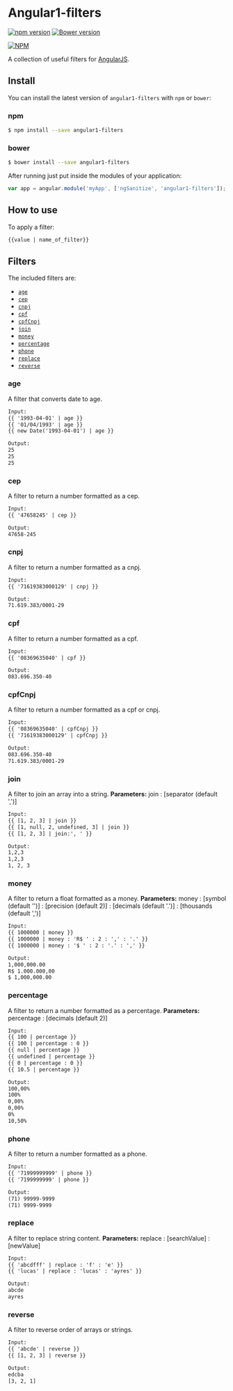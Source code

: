 # Angular1-filters

[![npm version](https://img.shields.io/npm/v/angular1-filters.svg)](https://www.npmjs.com/package/angular1-filters)
[![Bower version](https://img.shields.io/bower/v/angular1-filters.svg)](https://bower.io/search/?q=angular1-filters)

[![NPM](https://nodei.co/npm/angular1-filters.png?downloads=true&stars=true)](https://nodei.co/npm/angular1-filters/)

A collection of useful filters for [AngularJS](http://angularjs.org/).

## Install

You can install the latest version of `angular1-filters` with `npm` or `bower`:

### npm

```bash
$ npm install --save angular1-filters
```

### bower

```bash
$ bower install --save angular1-filters
```

After running just put inside the modules of your application:

```javascript
var app = angular.module('myApp', ['ngSanitize', 'angular1-filters']);
```

## How to use

To apply a filter:

```html
{{value | name_of_filter}}
```

## Filters

The included filters are:

- [`age`](#age)
- [`cep`](#cep)
- [`cnpj`](#cnpj)
- [`cpf`](#cpf)
- [`cpfCnpj`](#cpfCnpj)
- [`join`](#join)
- [`money`](#money)
- [`percentage`](#percentage)
- [`phone`](#phone)
- [`replace`](#replace)
- [`reverse`](#reverse)

### age

A filter that converts date to age.

```html
Input:
{{ '1993-04-01' | age }}
{{ '01/04/1993' | age }}
{{ new Date('1993-04-01') | age }}

Output:
25
25
25
```

### cep

A filter to return a number formatted as a cep.

```html
Input:
{{ '47658245' | cep }}

Output:
47658-245
```

### cnpj

A filter to return a number formatted as a cnpj.

```html
Input:
{{ '71619383000129' | cnpj }}

Output:
71.619.383/0001-29
```

### cpf

A filter to return a number formatted as a cpf.

```html
Input:
{{ '08369635040' | cpf }}

Output:
083.696.350-40
```

### cpfCnpj

A filter to return a number formatted as a cpf or cnpj.

```html
Input:
{{ '08369635040' | cpfCnpj }}
{{ '71619383000129' | cpfCnpj }}

Output:
083.696.350-40
71.619.383/0001-29
```

### join

A filter to join an array into a string.
**Parameters:** join : [separator (default ',')]

```html
Input:
{{ [1, 2, 3] | join }}
{{ [1, null, 2, undefined, 3] | join }}
{{ [1, 2, 3] | join:', ' }}

Output:
1,2,3
1,2,3
1, 2, 3
```

### money

A filter to return a float formatted as a money.
**Parameters:** money : [symbol (default '')] : [precision (default 2)] : [decimals (default '.')] : [thousands (default ',')]

```html
Input:
{{ 1000000 | money }}
{{ 1000000 | money : 'R$ ' : 2 : ',' : '.' }}
{{ 1000000 | money : '$ ' : 2 : '.' : ',' }}

Output:
1,000,000.00
R$ 1.000.000,00
$ 1,000,000.00
```

### percentage

A filter to return a number formatted as a percentage.
**Parameters:** percentage : [decimals (default 2)]

```html
Input:
{{ 100 | percentage }}
{{ 100 | percentage : 0 }}
{{ null | percentage }}
{{ undefined | percentage }}
{{ 0 | percentage : 0 }}
{{ 10.5 | percentage }}

Output:
100,00%
100%
0,00%
0,00%
0%
10,50%
```

### phone

A filter to return a number formatted as a phone.

```html
Input:
{{ '71999999999' | phone }}
{{ '7199999999' | phone }}

Output:
(71) 99999-9999
(71) 9999-9999
```

### replace

A filter to replace string content.
**Parameters:** replace : [searchValue] : [newValue]

```html
Input:
{{ 'abcdfff' | replace : 'f' : 'e' }}
{{ 'lucas' | replace : 'lucas' : 'ayres' }}

Output:
abcde
ayres
```

### reverse

A filter to reverse order of arrays or strings.

```html
Input:
{{ 'abcde' | reverse }}
{{ [1, 2, 3] | reverse }}

Output:
edcba
[3, 2, 1]
```
